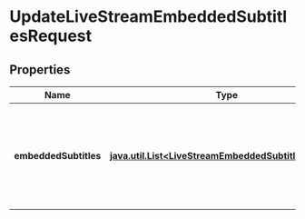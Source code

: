 

# UpdateLiveStreamEmbeddedSubtitlesRequest

## Properties

Name | Type | Description | Notes
------------ | ------------- | ------------- | -------------
**embeddedSubtitles** | [**java.util.List&lt;LiveStreamEmbeddedSubtitleSettings&gt;**](LiveStreamEmbeddedSubtitleSettings.md) | Describe the embedded closed caption contents of the incoming live stream. |  [optional]



